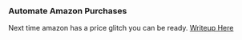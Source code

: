 ### Automate Amazon Purchases
Next time amazon has a price glitch you can be ready. [Writeup Here](https://www.ergosum.co/scraping-draft-kings-contests/)
